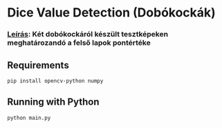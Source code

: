 # Dice Value Detection (Dobókockák)

### <u>**Leírás**</u>: Két dobókockáról készült tesztképeken meghatározandó a felső lapok pontértéke

## Requirements

```shell
pip install opencv-python numpy
```

## Running with Python

```shell
python main.py
```

